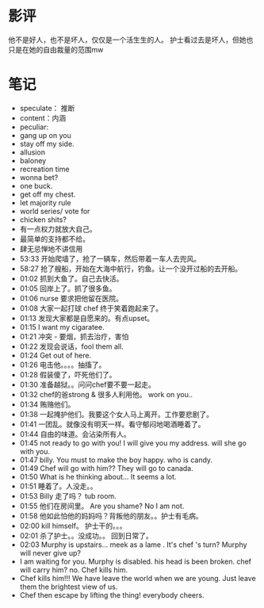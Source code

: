 # 影评
他不是好人，也不是坏人，仅仅是一个活生生的人。
护士看过去是坏人，但她也只是在她的自由裁量的范围mw

# 笔记
- speculate： 推断  
-   content：内涵  
-   peculiar:  
-   gang up on you  
-   stay off my side.  
-   allusion  
-   baloney  
-   recreation time  
-   wonna bet?  
-   one buck.  
-   get off my chest.  
-   let majority rule  
-   world series/ vote for  
-   chicken shits?  
-   有一点权力就放大自己。  
-   最简单的支持都不给。  
-   肆无忌惮地不讲信用  
-   53:33 开始爬墙了，抢了一辆车，然后带着一车人去兜风。  
-   58:27 抢了艘船，开始在大海中航行，钓鱼。让一个没开过船的去开船。  
-   01:02 抓到大鱼了。自己去快活。  
-   01:05 回岸上了。抓了很多鱼。  
-   01:06 nurse 要求把他留在医院。  
-   01:08 大家一起打球 chef 终于笑着跑起来了。  
-   01:13 发现大家都是自愿来的。有点upset。  
-   01:15 I want my cigaratee.  
-   01:21 冲突 - 要烟，抓去治疗，害怕  
-   01:22 发现会说话，fool them all.  
-   01:24 Get out of here.  
-   01:26 电击他。。。。抽搐了。  
-   01:28 假装傻了，吓死他们了。  
-   01:30 准备越狱。。问问chef要不要一起走。  
-   01:32 chef的爸strong & 很多人利用他。 work on you..  
-   01:34 贿赂他们。  
-   01:38 一起掩护他们。我要这个女人马上离开。工作要悲剧了。  
-   01:41 一团乱。就像没有明天一样。看守郁闷地喝酒睡着了。  
-   01:44 自由的味道。会沾染所有人。  
-   01:45 not ready to go with you! I will give you my address. will she go with you.  
-   01:47 billy. You must to make the boy happy. who is candy.  
-   01:49 Chef will go with him?? They will go to canada.  
-   01:50 What is he thinking about... It seems a lot.  
-   01:51 睡着了。人没走。。  
-   01:53 Billy 走了吗？ tub room.  
-   01:55 他们在房间里。 Are you shame? No I am not.  
-   01:58 他如此怕他的妈妈吗？背叛他的朋友。。护士有毛病。  
-   02:00 kill himself。 护士干的。。。  
-   02:01 杀了护士。。没成功。。 回到日常了。  
-   02:03 Murphy is upstairs... meek as a lame . It's chef 's turn? Murphy will never give up?  
-   I am waiting for you. Murphy is disabled. his head is been broken. chef will carry him? no. Chef kills him.  
-   Chef kills him!!! We have leave the world when we are young. Just leave them the brightest view of us.  
-   Chef then escape by lifting the thing! everybody cheers.

